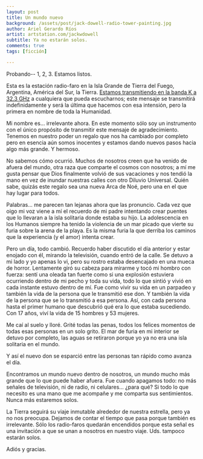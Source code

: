 ```yaml
---
layout: post
title: Un mundo nuevo
background: /assets/post/jack-dowell-radio-tower-painting.jpg
author: Ariel Gerardo Ríos
artist: artstation.com/jackwdowell
subtitle: Ya no estarán solos.
comments: true
tags: [ficción]

---
```


Probando-- 1, 2, 3. Estamos listos.

Esta es la estación radio-faro en la Isla Grande de Tierra del Fuego,
Argentina, América del Sur, la Tierra. [Estamos transmitiendo en la banda K a
32.3 GHz][1] a cualquiera que pueda escucharnos; este mensaje se transmitirá
indefinidamente y será la última que hacemos con esa intensión, pero la primera
en nombre de toda la Humanidad.

Mi nombre es... irrelevante ahora. En este momento sólo soy un instrumento con
el único propósito de transmitir este mensaje de agradecimiento. Tenemos en
nuestro poder un regalo que nos ha cambiado por completo pero en esencia aún
somos inocentes y estamos dando nuevos pasos hacia algo más grande. Y hermoso.

No sabemos cómo ocurrió. Muchos de nosotros creen que ha venido de afuera del
mundo, otra raza que comparte el cosmos con nosotros; a mí me gusta pensar que
Dios finalmente volvió de sus vacaciones y nos tendió la mano en vez de inundar
nuestras calles con otro Diluvio Universal. Quién sabe, quizás este regalo sea
una nueva Arca de Noé, pero una en el que hay lugar para todos.

Palabras... me parecen tan lejanas ahora que las pronuncio. Cada vez que oigo
mi voz viene a mí el recuerdo de mi padre intentando crear puentes que lo
llevaran a la isla solitaria donde estaba su hijo. La adolescencia en los
Humanos siempre ha tenido la violencia de un mar picado que vierte su furia
sobre la arena de la playa. Es la misma furia la que derriba los caminos que la
experiencia (y el amor) intenta crear. 

Pero un día, todo cambió. Recuerdo haber discutido el día anterior y estar
enojado con él, mirando la televisión, cuando entró de la calle. Se detuvo a mi
lado y yo apenas lo vi, pero su rostro estaba desencajado en una mueca de
horror. Lentamente giró su cabeza para mirarme y tocó mi hombro con fuerza:
sentí una oleada tan fuerte como si una explosión estuviera ocurriendo dentro
de mi pecho y toda su vida, todo lo que sintió y vivió en cada instante estuvo
dentro de mí. Fue como vivir su vida en un parpadeo y también la vida de la
persona que le transmitió ese don. Y también la vida de la persona que se lo
transmitió a esa persona. Así, con cada persona hasta el primer humano que
descubrió qué era lo que estaba sucediendo. Con 17 años, viví la vida de 15
hombres y 53 mujeres.

Me caí al suelo y lloré. Grité todas las penas, todos los felices momentos de
todas esas personas en un solo grito. El mar de furia en mi interior se detuvo
por completo, las aguas se retiraron porque yo ya no era una isla solitaria en
el mundo.

Y así el nuevo don se esparció entre las personas tan rápido como avanza el
día.

Encontramos un mundo nuevo dentro de nosotros, un mundo mucho más grande que lo
que puede haber afuera. Fue cuando apagamos todo: no más señales de televisión,
ni de radio, ni celulares... ¿para qué? Si todo lo que necesito es una mano que
me acompañe y me comparta sus sentimientos. Nunca más estaremos solos. 

La Tierra seguirá su viaje inmutable alrededor de nuestra estrella, pero ya no
nos preocupa. Dejamos de contar el tiempo que pasa porque también es
irrelevante. Sólo los radio-faros quedarán encendidos porque esta señal es una
invitación a que se unan a nosotros en nuestro viaje. Uds. tampoco estarán
solos.

Adiós y gracias.

[1]: https://www.spaceacademy.net.au/spacelink/radiospace.htm
